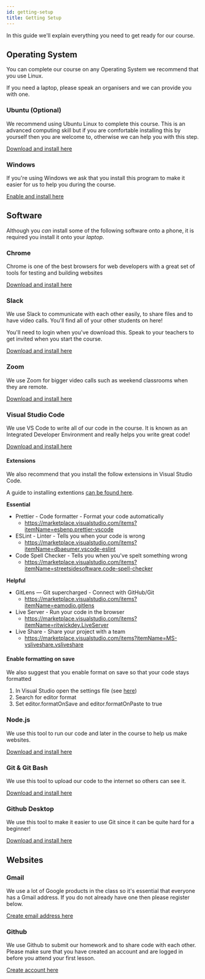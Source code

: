 ```yaml
---
id: getting-setup
title: Getting Setup
---
```


In this guide we'll explain everything you need to get ready for our course.

## Operating System

You can complete our course on any Operating System we recommend that you use Linux.

If you need a laptop, please speak an organisers and we can provide you with one.

### Ubuntu (Optional)

We recommend using Ubuntu Linux to complete this course. This is an advanced computing skill but if you are comfortable installing this by yourself then you are welcome to, otherwise we can help you with this step.

[Download and install here](https://ubuntu.com/download/desktop)

### Windows

If you're using Windows we ask that you install this program to make it easier for us to help you during the course.

[Enable and install here](https://docs.microsoft.com/en-us/windows/wsl/install-win10)

## Software

Although you *can* install some of the following software onto a phone, it is required you install it onto your *laptop*.

### Chrome

Chrome is one of the best browsers for web developers with a great set of tools for testing and building websites

[Download and install here](https://www.google.com/chrome/)

### Slack

We use Slack to communicate with each other easily, to share files and to have video calls. You'll find all of your other students on here!

You'll need to login when you've download this. Speak to your teachers to get invited when you start the course.

[Download and install here](https://slack.com/intl/en-gb/downloads)

### Zoom

We use Zoom for bigger video calls such as weekend classrooms when they are remote.

[Download and install here](https://zoom.us/download)

### Visual Studio Code

We use VS Code to write all of our code in the course. It is known as an Integrated Developer Environment and really helps you write great code!

[Download and install here](https://code.visualstudio.com/)

#### Extensions

We also recommend that you install the follow extensions in Visual Studio Code.

A guide to installing extentions [can be found here](https://code.visualstudio.com/docs/editor/extension-gallery).

**Essential** 

- Prettier - Code formatter - Format your code automatically
  - https://marketplace.visualstudio.com/items?itemName=esbenp.prettier-vscode
- ESLint - Linter - Tells you when your code is wrong
  - https://marketplace.visualstudio.com/items?itemName=dbaeumer.vscode-eslint
- Code Spell Checker - Tells you when you've spelt something wrong
  - https://marketplace.visualstudio.com/items?itemName=streetsidesoftware.code-spell-checker
  
**Helpful**
- GitLens — Git supercharged - Connect with GitHub/Git
  - https://marketplace.visualstudio.com/items?itemName=eamodio.gitlens
- Live Server - Run your code in the browser 
  - https://marketplace.visualstudio.com/items?itemName=ritwickdey.LiveServer
- Live Share - Share your project with a team
  - https://marketplace.visualstudio.com/items?itemName=MS-vsliveshare.vsliveshare
  
#### Enable formatting on save

We also suggest that you enable format on save so that your code stays formatted

1. In Visual Studio open the settings file (see [here](https://code.visualstudio.com/docs/getstarted/settings#_creating-user-and-workspace-settings))
2. Search for editor format
3. Set editor.formatOnSave and editor.formatOnPaste to true

### Node.js

We use this tool to run our code and later in the course to help us make websites.

[Download and install here](https://nodejs.org/en/download/)

### Git & Git Bash

We use this tool to upload our code to the internet so others can see it.

[Download and install here](https://git-scm.com/downloads)

### Github Desktop

We use this tool to make it easier to use Git since it can be quite hard for a beginner!

[Download and install here](https://desktop.github.com/)

## Websites

### Gmail

We use a lot of Google products in the class so it's essential that everyone has a Gmail address. If you do not already have one then please register below.

[Create email address here](https://accounts.google.com/SignUp)

### Github

We use Github to submit our homework and to share code with each other. Please make sure that you have created an account and are logged in before you attend your first lesson.

[Create account here](https://github.com/join)


